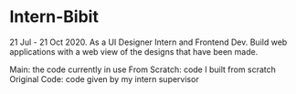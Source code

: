 # Intern-Bibit

21 Jul - 21 Oct 2020. As a UI Designer Intern and Frontend Dev. Build web applications with a web view of the designs that have been made.

Main: the code currently in use
From Scratch: code I built from scratch
Original Code: code given by my intern supervisor
